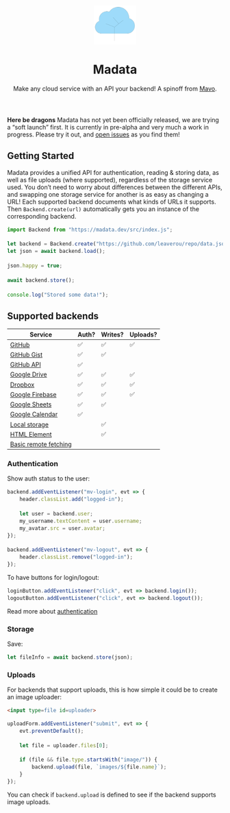 <header>

<img src="logo.svg" width="100" alt="Logo showing a cloud presented as a tree" />

# Madata

Make any cloud service with an API your backend!
A spinoff from [Mavo](https://mavo.io).

</header>

<main>

<div class="warning">

**Here be dragons** Madata has not yet been officially released, we are trying a “soft launch” first.
It is currently in pre-alpha and very much a work in progress.
Please try it out, and [open issues](https://github.com/madatajs/madata/issues?q=is%3Aissue+is%3Aopen+sort%3Aupdated-desc) as you find them!

</div>

## Getting Started

Madata provides a unified API for authentication, reading & storing data, as well as file uploads (where supported), regardless of the storage service used.
You don’t need to worry about differences between the different APIs, and swapping one storage service for another is as easy as changing a URL!
Each supported backend documents what kinds of URLs it supports.
Then `Backend.create(url)` automatically gets you an instance of the corresponding backend.

```js
import Backend from "https://madata.dev/src/index.js";

let backend = Backend.create("https://github.com/leaverou/repo/data.json");
let json = await backend.load();

json.happy = true;

await backend.store();

console.log("Stored some data!");
```

## Supported backends

| Service | Auth? | Writes? | Uploads? |
|---------|----|----|-----|
| [GitHub](/backends/github/) | ✅ | ✅ | ✅ |
| [GitHub Gist](/backends/github/) | ✅ | ✅ |  |
| [GitHub API](/backends/github/) | ✅ |  |  |
| [Google Drive](/backends/google/) | ✅ | ✅ | ✅ |
| [Dropbox](/backends/dropbox) | ✅ | ✅ | ✅ |
| [Google Firebase](/backends/google/) | ✅ | ✅ | ✅ |
| [Google Sheets](/backends/google/) | ✅ | ✅ |  |
| [Google Calendar](/backends/google/) | ✅ |  |  |
| [Local storage](/backends/basic/) |  | ✅ |  |
| [HTML Element](/backends/basic/) |  | ✅ |  |
| [Basic remote fetching](/backends/basic/) |  |  |  |

### Authentication

Show auth status to the user:

```js
backend.addEventListener("mv-login", evt => {
	header.classList.add("logged-in");

	let user = backend.user;
	my_username.textContent = user.username;
	my_avatar.src = user.avatar;
});

backend.addEventListener("mv-logout", evt => {
	header.classList.remove("logged-in");
});
```

To have buttons for login/logout:

```js
loginButton.addEventListener("click", evt => backend.login());
logoutButton.addEventListener("click", evt => backend.logout());
```

Read more about [authentication](/docs/authentication/)

### Storage

Save:

```js
let fileInfo = await backend.store(json);
```

### Uploads

For backends that support uploads, this is how simple it could be to create an image uploader:

```html
<input type=file id=uploader>
```

```js
uploadForm.addEventListener("submit", evt => {
	evt.preventDefault();

	let file = uploader.files[0];

	if (file && file.type.startsWith("image/")) {
		backend.upload(file, `images/${file.name}`);
	}
});
```

You can check if `backend.upload` is defined to see if the backend supports image uploads.

</main>